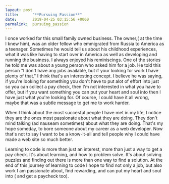 ```yaml
---
layout: post
title:      "**Pursuing Passion**"
date:       2019-04-25 03:15:56 +0000
permalink:  pursuing_passion
---
```




I once worked for this small family owned business. The owner,( at the time I knew him), was an older fellow who emmigrated  from Russia to America as a teenager. Sometimes he would tell us about his childhood experiences, what it was like having to start over in America as well as developing and running the business. I always enjoyed his reminiscings. One of the stories he told me was about a young person who asked him for a job. He told this person "I don't have any jobs available, but if your looking for work I have plenty of that." I think that's an interesting concept. I believe he was saying,  if you're looking for something  you don't have to put alot of effort into just so you can collect a pay check, then I'm not interested in what you have to offer, but if you want something you can put your heart and soul into then I have just what you're looking for. Of course, I could have it all wrong,  maybe that was a subtle message to get me to work harder.

When I think about the most succesful people  I have met in my life, I notice  they are the ones most passionate about what they are doing. They don't mind talking (ad nauseam sometimes) about what  they are doing. That's my hope someday, to bore someone about my career as a web developer. Now that's not to say I want to be a know-it-all and tell people why I could have made a web site so much better.

Learning to code is more than just an interest, more than just a way to get a pay check. It's about learning, and how to problem solve. It's about solving puzzles and finding out  there is more than one way to find a solution. At the end of this journey of learning to code I hope to find  not only a job, but also work  I am passionate about,  find rewarding, and  can put my heart and soul into ( and get a paycheck too).
